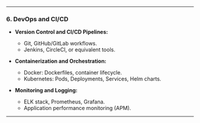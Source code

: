 
---
### **6. DevOps and CI/CD**
- **Version Control and CI/CD Pipelines:**
  - Git, GitHub/GitLab workflows.
  - Jenkins, CircleCI, or equivalent tools.

- **Containerization and Orchestration:**
  - Docker: Dockerfiles, container lifecycle.
  - Kubernetes: Pods, Deployments, Services, Helm charts.

- **Monitoring and Logging:**
  - ELK stack, Prometheus, Grafana.
  - Application performance monitoring (APM).

---
